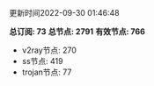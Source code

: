 更新时间2022-09-30 01:46:48

**总订阅: 73**
**总节点: 2791**
**有效节点: 766**
- v2ray节点: 270
- ss节点: 419
- trojan节点: 77
